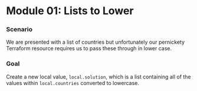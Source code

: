 # Module 01: Lists to Lower

### Scenario

We are presented with a list of countries but unfortunately our pernickety Terraform resource requires us to pass these through in lower case.

### Goal

Create a new local value, `local.solution`, which is a list containing all of the values within `local.countries` converted to lowercase.